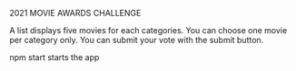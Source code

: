 2021 MOVIE AWARDS CHALLENGE

A list displays five movies for each categories.
You can choose one movie per category only. 
You can submit your vote with the submit button. 

npm start starts the app